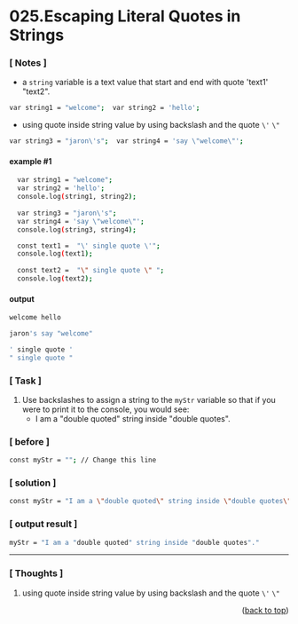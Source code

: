 <a name="topage"></a>

# 025.Escaping Literal Quotes in Strings

### [ Notes ]
  * a `string` variable is a text value that start and end with quote 'text1' "text2".
  ```sh
  var string1 = "welcome";  var string2 = 'hello';
  ```
  * using quote inside string value by using backslash and the quote `\'` `\"`
  ```sh
  var string3 = "jaron\'s";  var string4 = 'say \"welcome\"';
  ```

#### example #1

```sh
  var string1 = "welcome";
  var string2 = 'hello';
  console.log(string1, string2);
  
  var string3 = "jaron\'s";  
  var string4 = 'say \"welcome\"';
  console.log(string3, string4);

  const text1 =  "\' single quote \'";
  console.log(text1);
  
  const text2 =  "\" single quote \" ";
  console.log(text2);
```

#### output
```sh
welcome hello

jaron's say "welcome"

' single quote '
" single quote " 
```

### [ Task ]
  1. Use backslashes to assign a string to the `myStr` variable so that if you were to print it to the console, you would see:
      * I am a "double quoted" string inside "double quotes".

### [ before ]

```sh
const myStr = ""; // Change this line
```

### [ solution ]

```sh
const myStr = "I am a \"double quoted\" string inside \"double quotes\"."; // Change this line
```

### [ output result ]

```sh
myStr = "I am a "double quoted" string inside "double quotes"."
```

-----

### [ Thoughts ]

  1.  using quote inside string value by using backslash and the quote `\'` `\"` 
 


<p align="right">(<a href="#topage">back to top</a>)</p>
<br/>
<br/>
